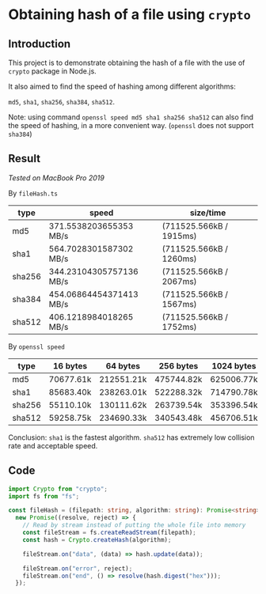 # Obtaining hash of a file using `crypto`

## Introduction

This project is to demonstrate obtaining the hash of a file with the use of `crypto` package in Node.js.

It also aimed to find the speed of hashing among different algorithms:

`md5`, `sha1`, `sha256`, `sha384`, `sha512`.

Note: using command `openssl speed md5 sha1 sha256 sha512` can also find the speed of hashing, in a more convenient way. (`openssl` does not support `sha384`)

## Result

_Tested on MacBook Pro 2019_

By `fileHash.ts`

| type   | speed                   | size/time               |
| ------ | ----------------------- | ----------------------- |
| md5    | 371.5538203655353 MB/s  | (711525.566kB / 1915ms) |
| sha1   | 564.7028301587302 MB/s  | (711525.566kB / 1260ms) |
| sha256 | 344.23104305757136 MB/s | (711525.566kB / 2067ms) |
| sha384 | 454.06864454371413 MB/s | (711525.566kB / 1567ms) |
| sha512 | 406.1218984018265 MB/s  | (711525.566kB / 1752ms) |

By `openssl speed`

| type   | 16 bytes  | 64 bytes   | 256 bytes  | 1024 bytes | 8192 bytes |
| ------ | --------- | ---------- | ---------- | ---------- | ---------- |
| md5    | 70677.61k | 212551.21k | 475744.82k | 625006.77k | 742867.06k |
| sha1   | 85683.40k | 238263.01k | 522288.32k | 714790.78k | 866602.51k |
| sha256 | 55110.10k | 130111.62k | 263739.54k | 353396.54k | 396328.90k |
| sha512 | 59258.75k | 234690.33k | 340543.48k | 456706.51k | 511251.35k |

Conclusion:
`sha1` is the fastest algorithm.
`sha512` has extremely low collision rate and acceptable speed.

## Code

```ts
import Crypto from "crypto";
import fs from "fs";

const fileHash = (filepath: string, algorithm: string): Promise<string> =>
  new Promise((resolve, reject) => {
    // Read by stream instead of putting the whole file into memory
    const fileStream = fs.createReadStream(filepath);
    const hash = Crypto.createHash(algorithm);

    fileStream.on("data", (data) => hash.update(data));

    fileStream.on("error", reject);
    fileStream.on("end", () => resolve(hash.digest("hex")));
  });
```
